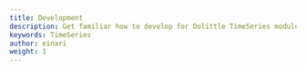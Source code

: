 ```yaml
---
title: Development
description: Get familiar how to develop for Dolittle TimeSeries modules
keywords: TimeSeries
author: einari
weight: 1
---
```


